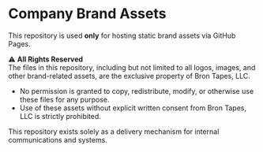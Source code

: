 # Company Brand Assets

This repository is used **only** for hosting static brand assets via GitHub Pages.

⚠️ **All Rights Reserved**  
The files in this repository, including but not limited to all logos, images, and other brand-related assets, are the exclusive property of Bron Tapes, LLC. 

- No permission is granted to copy, redistribute, modify, or otherwise use these files for any purpose.  
- Use of these assets without explicit written consent from Bron Tapes, LLC is strictly prohibited.  

This repository exists solely as a delivery mechanism for internal communications and systems.
